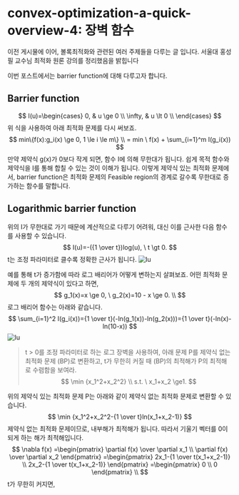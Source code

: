 # convex-optimization-a-quick-overview-4: 장벽 함수
이전 게시물에 이어, 볼록최적화와 관련된 여러 주제들을 다루는 글 입니다. 서울대 홍성필 교수님 최적화 원론 강의를 정리했음을 밝힙니다

이번 포스트에서는 barrier function에 대해 다루고자 합니다.
## Barrier function
$$
I(u)=\begin{cases}
0, & u \ge 0 \\
\infty, & u \lt 0 \\
\end{cases}
$$
위 식을 사용하여 아래 최적화 문제를 다시 써보죠.
$$
min\{f(x):g_i(x) \ge 0, 1 \le i \le m\} \\
= min \ f(x) + \sum_{i=1}^m I(g_i(x))
$$
만약 제약식 g(x)가 0보다 작게 되면, 함수 I에 의해 무한대가 됩니다. 쉽게 목적 함수와 제약식을 I를 통해 합칠 수 있는 것이 이해가 됩니다.
이렇게 제약식 있는 최적화 문제에서, barrier function은 최적화 문제의 Feasible region의 경계로 갈수록 무한대로 증가하는 함수를 말합니다.

## Logarithmic barrier function
위의 I가 무한대로 가기 때문에 계산적으로 다루기 어려워, 대신 이를 근사한 다음 함수를 사용할 수 있습니다.
$$
I(u)=-({1 \over t})log(u), \ t \gt 0.
$$
t는 조정 파라미터로 클수록 정확한 근사가 됩니다.
![Iu](https://user-images.githubusercontent.com/11609881/111646763-45cb3b80-8845-11eb-8a03-35fb0b8e97c7.gif)

예를 통해 t가 증가함에 따라 로그 배리어가 어떻게 변하는지 살펴보죠. 어떤 최적화 문제에 두 개의 제약식이 있다고 하면,
$$
g_1(x)=x \ge 0, \ g_2(x)=10 - x \ge 0. \\
$$
로그 배리어 함수는 아래와 같습니다.
$$
\sum_{i=1}^2 I(g_i(x))={1 \over t}(-ln(g_1(x))-ln(g_2(x)))={1 \over t}(-ln(x)-ln(10-x))
$$
![Iu](https://user-images.githubusercontent.com/11609881/111649736-ffc3a700-8847-11eb-8c57-31581d29daf7.gif)


> t > 0를 조정 파라미터로 하는 로그 장벽을 사용하여, 아래 문제 P를 제약식 없는 최적화 문제 (BP)로 변환하고, t가 무한히 커질 때 (BP)의 최적해가 P의 최적해로 수렴함을 보여라.
$$
\min {x_1^2+x_2^2} \\
s.t. \ x_1+x_2 \ge1.
$$

위의 제약식 있는 최적화 문제 P는 아래와 같이 제약식 없는 최적화 문제로 변환할 수 있습니다.
$$
\min {x_1^2+x_2^2-{1 \over t}ln(x_1+x_2-1)}
$$
제약식 없는 최적화 문제이므로, 내부해가 최적해가 됩니다. 따라서 기울기 벡터를 0이 되게 하는 해가 최적해입니다.
$$
\nabla f(x)
=\begin{pmatrix}
\partial f(x) \over \partial x_1 \\
\partial f(x) \over \partial x_2
 \end{pmatrix}
=\begin{pmatrix}
2x_1-{1 \over t(x_1+x_2-1)} \\
2x_2-{1 \over t(x_1+x_2-1)}
 \end{pmatrix}
 =\begin{pmatrix}
0 \\
0
 \end{pmatrix}
 \\
$$
t가 무한히 커지면,

<!--stackedit_data:
eyJoaXN0b3J5IjpbMzcwOTAwMTIyLC03Njg4NTUyOTksLTE5OD
g4MjA4OTYsMjAxNTYwNzcwMCwtMjI1OTcyODM0LC0xMDYyMzg1
MjExLDY0NDgyMjM1OSwyODY1NzU3NjldfQ==
-->